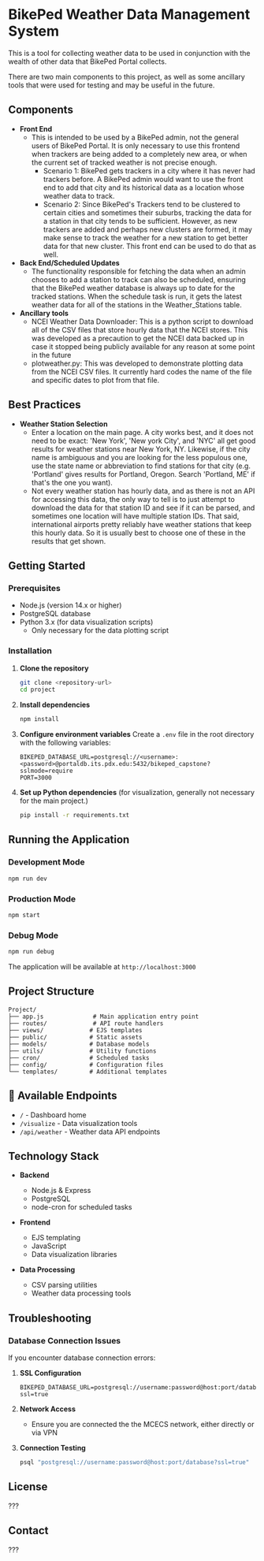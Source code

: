 # BikePed Weather Data Management System

This is a tool for collecting weather data to be used in conjunction with the wealth of
other data that BikePed Portal collects.

There are two main components to this project, as well as some ancillary tools that were used for testing and may be useful in the future.

## Components

- **Front End**
    - This is intended to be used by a BikePed admin, not the general users of BikePed Portal. It is only necessary to use this frontend when trackers are being added to a completely new area, or when the current set of tracked weather is not precise enough.
        - Scenario 1: BikePed gets trackers in a city where it has never had trackers before. A BikePed admin would want to use the front end to add that city and its historical data as a location whose weather data to track.
        - Scenario 2: Since BikePed's Trackers tend to be clustered to certain cities and sometimes their suburbs, tracking the data for a station in that city tends to be sufficient. However, as new trackers are added and perhaps new clusters are formed, it may make sense to track the weather for a new station to get better data for that new cluster. This front end can be used to do that as well.
- **Back End/Scheduled Updates**
    - The functionality responsible for fetching the data when an admin chooses to add a station to track can also be scheduled, ensuring that the BikePed weather database is always up to date for the tracked stations.
    When the schedule task is run, it gets the latest weather data for all of the stations in the Weather_Stations table.
- **Ancillary tools**
    - NCEI Weather Data Downloader: This is a python script to download all of the CSV files that store hourly data that the NCEI stores. This was developed as a precaution to get the NCEI data backed up in case it stopped being publicly available for any reason at some point in the future
    - plotweather.py: This was developed to demonstrate plotting data from the NCEI CSV files. It currently hard codes the name of the file and specific dates to plot from that file.

## Best Practices
- **Weather Station Selection**
    - Enter a location on the main page. A city works best, and it does not need to be exact: 'New York', 'New york City', and 'NYC' all get good results for weather stations near New York, NY. Likewise, if the city name is ambiguous and you are looking for the less populous one, use the state name or abbreviation to find stations for that city (e.g. 'Portland' gives results for Portland, Oregon. Search 'Portland, ME' if that's the one you want).
    - Not every weather station has hourly data, and as there is not an API for accessing this data, the only way to tell is to just attempt to download the data for that station ID and see if it can be parsed, and sometimes one location will have multiple station IDs. That said, international airports pretty reliably have weather stations that keep this hourly data. So it is usually best to choose one of these in the results that get shown. 
    
## Getting Started

### Prerequisites

- Node.js (version 14.x or higher)
- PostgreSQL database
- Python 3.x (for data visualization scripts)
    - Only necessary for the data plotting script

### Installation

1. **Clone the repository**

   ```bash
   git clone <repository-url>
   cd project
   ```

2. **Install dependencies**

   ```bash
   npm install
   ```

3. **Configure environment variables**
   Create a `.env` file in the root directory with the following variables:

   ```
   BIKEPED_DATABASE_URL=postgresql://<username>:<password>@portaldb.its.pdx.edu:5432/bikeped_capstone?sslmode=require
   PORT=3000
   ```

4. **Set up Python dependencies** (for visualization, generally not necessary for the main project.)
   ```bash
   pip install -r requirements.txt
   ```

## Running the Application

### Development Mode

```bash
npm run dev
```

### Production Mode

```bash
npm start
```

### Debug Mode

```bash
npm run debug
```

The application will be available at `http://localhost:3000`

## Project Structure

```
Project/
├── app.js              # Main application entry point
├── routes/             # API route handlers
├── views/             # EJS templates
├── public/            # Static assets
├── models/            # Database models
├── utils/             # Utility functions
├── cron/              # Scheduled tasks
├── config/            # Configuration files
└── templates/         # Additional templates
```

## 🔧 Available Endpoints

- `/` - Dashboard home
- `/visualize` - Data visualization tools
- `/api/weather` - Weather data API endpoints

## Technology Stack

- **Backend**

  - Node.js & Express
  - PostgreSQL
  - node-cron for scheduled tasks

- **Frontend**

  - EJS templating
  - JavaScript
  - Data visualization libraries

- **Data Processing**
  - CSV parsing utilities
  - Weather data processing tools

## Troubleshooting

### Database Connection Issues

If you encounter database connection errors:

1. **SSL Configuration**

   ```env
   BIKEPED_DATABASE_URL=postgresql://username:password@host:port/database?ssl=true
   ```

2. **Network Access**

   - Ensure you are connected the the MCECS network, either directly or via VPN

3. **Connection Testing**
   ```bash
   psql "postgresql://username:password@host:port/database?ssl=true"
   ```

## License

???

## Contact

???